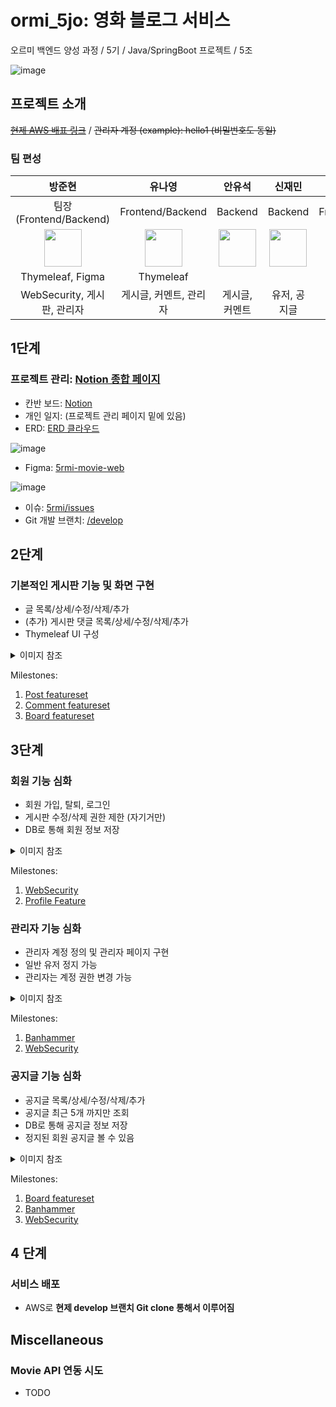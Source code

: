 # ormi_5jo: 영화 블로그 서비스
오르미 백엔드 양성 과정 / 5기 / Java/SpringBoot 프로젝트 / 5조

![image](https://github.com/user-attachments/assets/90380d34-9ad0-4dea-aa79-0155d708057e)

## 프로젝트 소개
~~[현제 AWS 배표 링크](http://3.38.190.229:8080/)~~ / ~~관리자 계정 (example): hello1 (비밀번호도 동일)~~

### 팀 편성
| 방준현 | 유나영 | 안유석 | 신재민 | ~~서민우~~ |
|:-----------------:|:-----------------:|:-----------------:|:-----------------:|:-----------------:|
| 팀장 (Frontend/Backend) | Frontend/Backend | Backend | Backend | Frontend |
| <img src="https://github.com/bindingflare.png" width="60px;"/> | <img src="https://github.com/fjeos.png" width="60px;"/> | <img src="https://github.com/duys2.png" width="60px;"/> | <img src="https://github.com/Freddieshin.png" width="60px;"/> | |
| Thymeleaf, Figma | Thymeleaf |  |  | Figma |
| WebSecurity, 게시판, 관리자 | 게시글, 커멘트, 관리자 | 게시글, 커멘트 | 유저, 공지글 | |

## 1단계
### 프로젝트 관리: [Notion 종합 페이지](https://www.notion.so/oreumi/5-5-f5b9276610cb4268984b88c988c744d5)
- 칸반 보드: [Notion](https://www.notion.so/oreumi/2df5908f6b4c48a9b4d83df40d4face8?v=0083633ff69b49829b96d516f7f6f24c)
- 개인 일지: (프로젝트 관리 페이지 밑에 있음)
- ERD: [ERD 클라우드](https://www.erdcloud.com/d/ni3wAtJFpCCPiQKL6)

![image](https://github.com/user-attachments/assets/fbcaff8f-09f6-4bc1-b2e4-44b2210a70bd)
- Figma: [5rmi-movie-web](https://www.figma.com/design/uWLSoP4hmhIA64YEcyNFpg/Untitled?node-id=1-457&t=YG88Gta83mmD56EG-1)

![image](https://github.com/user-attachments/assets/ecba1ad2-d0aa-4b51-9ff8-1c89cbd68fcc)
- 이슈: [5rmi/issues](https://github.com/fjeos/5rmi/issues)
- Git 개발 브랜치: [/develop](https://github.com/fjeos/5rmi/tree/develop)

## 2단계
### 기본적인 게시판 기능 및 화면 구현
- 글 목록/상세/수정/삭제/추가
- (추가) 게시판 댓글 목록/상세/수정/삭제/추가
- Thymeleaf UI 구성
<details>
  <summary>이미지 참조</summary>
  <img src="https://github.com/user-attachments/assets/ddfb2143-ec7b-4dd2-bfa8-08ca3eb58b0b">
  <img src="https://github.com/user-attachments/assets/21c9ce25-f3f6-4942-bd0c-3833ab746290">
</details>

Milestones:
1. [Post featureset](https://github.com/fjeos/5rmi/milestone/1?closed=1)
1. [Comment featureset](https://github.com/fjeos/5rmi/milestone/2?closed=1)
2. [Board featureset](https://github.com/fjeos/5rmi/milestone/4?closed=1)

## 3단계
### 회원 기능 심화
- 회원 가입, 탈퇴, 로그인
- 게시판 수정/삭제 권한 제한 (자기거만)
- DB로 통해 회원 정보 저장

<details>
  <summary>이미지 참조</summary>
  <img src="https://github.com/user-attachments/assets/0da8d88c-75f8-4fbe-92d6-bf324a063796">
  <img src="https://github.com/user-attachments/assets/292c0737-42a7-4148-af9c-eb7ddc28f5a6">
</details>

Milestones:
1. [WebSecurity](https://github.com/fjeos/5rmi/milestone/6?closed=1)
2. [Profile Feature](https://github.com/fjeos/5rmi/milestone/5?closed=1)

### 관리자 기능 심화
- 관리자 계정 정의 및 관리자 페이지 구현
- 일반 유저 정지 가능
- 관리자는 계정 권한 변경 가능

<details>
  <summary>이미지 참조</summary>
  <img src="https://github.com/user-attachments/assets/f83bbcb2-321f-4cfb-8569-b8f1d8844abe">
</details>

Milestones:
1. [Banhammer](https://github.com/fjeos/5rmi/milestone/7?closed=1)
2. [WebSecurity](https://github.com/fjeos/5rmi/milestone/6?closed=1)

### 공지글 기능 심화
- 공지글 목록/상세/수정/삭제/추가
- 공지글 최근 5개 까지만 조회
- DB로 통해 공지글 정보 저장
- 정지된 회원 공지글 볼 수 있음

<details>
  <summary>이미지 참조</summary>
  <img src="https://github.com/user-attachments/assets/78f2b115-f52d-4dea-a105-5eaa7a12ed1d">
  <img src="https://github.com/user-attachments/assets/c1fd9c21-9eb4-4b0d-b93c-820a64ddb5b0">
</details>

Milestones:
1. [Board featureset](https://github.com/fjeos/5rmi/milestone/4?closed=1)
2. [Banhammer](https://github.com/fjeos/5rmi/milestone/7?closed=1)
3. [WebSecurity](https://github.com/fjeos/5rmi/milestone/6?closed=1)

## 4 단계
### 서비스 배포
- AWS로 **현제 develop 브랜치 Git clone 통해서 이루어짐**

## Miscellaneous
### Movie API 연동 시도
- TODO
